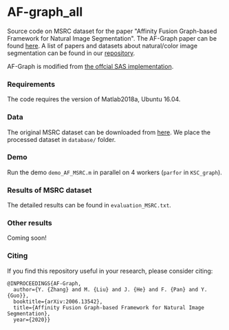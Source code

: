 # AF-graph_all
Source code on MSRC dataset for the paper "Affinity Fusion Graph-based Framework for Natural Image Segmentation". The AF-Graph paper can be found [here](https://arxiv.org/abs/2006.13542). A list of papers and datasets about natural/color image segmentation can be found in our [repository](https://github.com/Yangzhangcst/Natural-color-image-segmentation).

AF-Graph is modified from [the offcial SAS implementation](http://www.ee.columbia.edu/ln/dvmm/SuperPixelSeg/dlform.htm).


### Requirements
The code requires the version of Matlab2018a, Ubuntu 16.04.


### Data
The original MSRC dataset can be downloaded from [here](https://www.microsoft.com/en-us/research/project/image-understanding/?from=http%3A%2F%2Fresearch.microsoft.com%2Fvision%2Fcambridge%2Frecognition%2F). We place the processed dataset in `database/` folder.


### Demo
Run the demo `demo_AF_MSRC.m` in parallel on 4 workers (`parfor` in `KSC_graph`).


### Results of MSRC dataset
The detailed results can be found in `evaluation_MSRC.txt`.

### Other results

Coming soon!


### Citing
If you find this repository useful in your research, please consider citing:
```
@INPROCEEDINGS{AF-Graph,  
  author={Y. {Zhang} and M. {Liu} and J. {He} and F. {Pan} and Y. {Guo}},  
  booktitle={arXiv:2006.13542},   
  title={Affinity Fusion Graph-based Framework for Natural Image Segmentation},   
  year={2020}}
```

